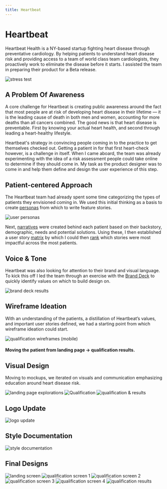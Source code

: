 ```yaml
---
title: Heartbeat
---
```


# Heartbeat

Heartbeat Health is a NY-based startup fighting heart disease through preventative cardiology. By helping patients to understand heart disease risk and providing access to a team of world class team cardiologists, they proactively work to eliminate the disease before it starts. I assisted the team in preparing their product for a Beta release.

<img src="/images/heartbeat/stress-test.jpg" alt="stress test">

## A Problem Of Awareness

A core challenge for Heartbeat is creating public awareness around the fact that most people are at risk of developing heart disease in their lifetime — it is the leading cause of death in both men and women, accounting for more deaths than all cancers combined. The good news is that heart disease is preventable. First by knowing your actual heart health, and second through leading a heart-healthy lifestyle.

Heartbeat's strategy in convincing people coming in to the practice to get themselves checked out. Getting a patient in for that first heart-check however, is a challenge in itself. When I came aboard, the team was already experimenting with the idea of a risk assessment people could take online to determine if they should come in. My task as the product designer was to come in and help them define and design the user experience of this step.

## Patient-centered Approach

The Heartbeat team had already spent some time categorizing the types of patients they envisioned coming in. We used this initial thinking as a basis to create <a href="https://drive.google.com/drive/folders/1Ve634HA9V070lLvJ198nwLZqZvVMeyeI?usp=sharing" target="_blank">personas</a> from which to write feature stories.

<img src="/images/heartbeat/user-personas-overview.jpg" alt="user personas">

Next, <a href="https://drive.google.com/open?id=1Ve634HA9V070lLvJ198nwLZqZvVMeyeI" target="_blank">narratives</a> were created behind each patient based on their backstory, demographic, needs and potential solutions. Using these, I then established a user story <a href="https://docs.google.com/spreadsheets/d/15tHqNh0g0SuM7EV_haE-IGjNOURVD5s3kRXGKKvDck4/edit?usp=sharing">matrix</a> by which I could then <a href="https://docs.google.com/document/d/1eZWSZU4mbpAtjBvEQlw68SSQ7914zowhIZL20dYBntg/edit?usp=sharing">rank</a> which stories were most impactful across the most patients.

## Voice & Tone

Heartbeat was also looking for attention to their brand and visual language. To kick this off I led the team through an exercise with the <a href="https://branding.cards/" target="_blank">Brand Deck</a> to quickly identify values on which to build design on.

<img src="/images/heartbeat/brand-deck-results.jpg" alt="brand deck results">

## Wireframe Ideation

With an understanding of the patients, a distillation of Heartbeat’s values, and important user stories defined, we had a starting point from which wireframe ideation could start.

<img src="/images/heartbeat/QUAL-v2.1-(mobile).jpg" alt="qualification wireframes (mobile)">

#### Moving the patient from landing page → qualification results.

## Visual Design

Moving to mockups, we iterated on visuals and communication emphasizing education around heart disease risk.

<img src="/images/heartbeat/landing-page-explorations.jpg" alt="landing page explorations">
<img src="/images/heartbeat/qual.jpg" alt="Qualification">
<img src="/images/heartbeat/qual+results.jpg" alt="qualification & results">

## Logo Update

<img src="/images/heartbeat/logo-update.jpg" alt="logo update">

## Style Documentation

<img src="/images/heartbeat/style+guide.jpg" alt="style documentation">

## Final Designs

<img src="/images/heartbeat/landing.gif" alt="landing screen">

<img src="/images/heartbeat/qual-1.gif" alt="qualification screen 1">

<img src="/images/heartbeat/qual-2.gif" alt="qualification screen 2">

<img src="/images/heartbeat/qual-3.png" alt="qualification screen 3">

<img src="/images/heartbeat/qual-4.png" alt="qualification screen 4">

<img src="/images/heartbeat/qual-results.png" alt="qualification results">
